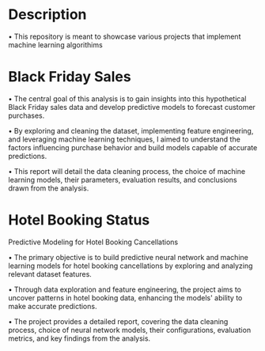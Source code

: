 # Description

•	This repository is meant to showcase various projects that implement machine learning algorithims 

# Black Friday Sales

•	The central goal of this analysis is to gain insights into this hypothetical Black Friday sales data and develop predictive models to forecast customer purchases.

•	By exploring and cleaning the dataset, implementing feature engineering, and leveraging machine learning techniques, I aimed to understand the factors influencing purchase behavior and build models capable of accurate predictions.

•	This report will detail the data cleaning process, the choice of machine learning models, their parameters, evaluation results, and conclusions drawn from the analysis.

# Hotel Booking Status

Predictive Modeling for Hotel Booking Cancellations

•	The primary objective is to build predictive neural network and machine learning models for hotel booking cancellations by exploring and analyzing relevant dataset features.

•	Through data exploration and feature engineering, the project aims to uncover patterns in hotel booking data, enhancing the models' ability to make accurate predictions.

•	The project provides a detailed report, covering the data cleaning process, choice of neural network models, their configurations, evaluation metrics, and key findings from the analysis.
